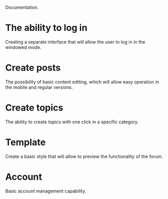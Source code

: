 Documentation.

# The ability to log in
Creating a separate interface that will allow the user to log in in the windowed mode.

# Create posts
The possibility of basic content editing, which will allow easy operation in the mobile and regular versions.

# Create topics
The ability to create topics with one click in a specific category.

# Template
Create a basic style that will allow to preview the functionality of the forum.

# Account
Basic account management capability.